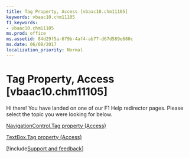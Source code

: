 ```yaml
---
title: Tag Property, Access [vbaac10.chm11105]
keywords: vbaac10.chm11105
f1_keywords:
- vbaac10.chm11105
ms.prod: office
ms.assetid: 84d29f5a-679b-4af4-ab77-d67d589e680c
ms.date: 06/08/2017
localization_priority: Normal
---
```



# Tag Property, Access [vbaac10.chm11105]

Hi there! You have landed on one of our F1 Help redirector pages. Please select the topic you were looking for below.

[NavigationControl.Tag property (Access)](https://msdn.microsoft.com/library/6bec7ae8-556c-77b1-19cf-aae36dc646ec%28Office.15%29.aspx)

[TextBox.Tag property (Access)](https://msdn.microsoft.com/library/9df21640-6bea-60a9-f9d0-dac90a60af1c%28Office.15%29.aspx)

[!include[Support and feedback](~/includes/feedback-boilerplate.md)]